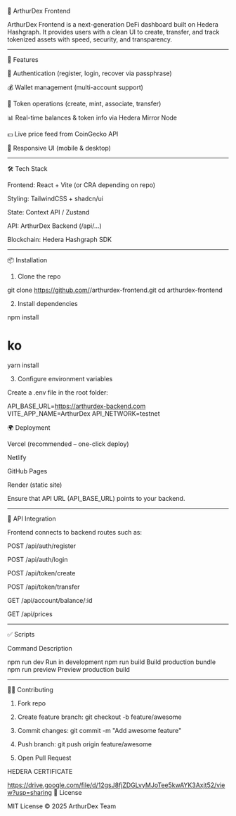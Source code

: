 📖 ArthurDex Frontend

ArthurDex Frontend is a next-generation DeFi dashboard built on Hedera Hashgraph.
It provides users with a clean UI to create, transfer, and track tokenized assets with speed, security, and transparency.


---

🚀 Features

🔐 Authentication (register, login, recover via passphrase)

💰 Wallet management (multi-account support)

🔄 Token operations (create, mint, associate, transfer)

📊 Real-time balances & token info via Hedera Mirror Node

💵 Live price feed from CoinGecko API

📱 Responsive UI (mobile & desktop)



---

🛠 Tech Stack

Frontend: React + Vite (or CRA depending on repo)

Styling: TailwindCSS + shadcn/ui

State: Context API / Zustand

API: ArthurDex Backend (/api/...)

Blockchain: Hedera Hashgraph SDK



---

📦 Installation

1. Clone the repo

git clone https://github.com/<your-username>/arthurdex-frontend.git
cd arthurdex-frontend

2. Install dependencies

npm install
# ko
yarn install

3. Configure environment variables

Create a .env file in the root folder:

API_BASE_URL=https://arthurdex-backend.com
VITE_APP_NAME=ArthurDex
API_NETWORK=testnet

🌍 Deployment

Vercel (recommended – one-click deploy)

Netlify

GitHub Pages

Render (static site)


Ensure that API URL (API_BASE_URL) points to your backend.


---

📡 API Integration

Frontend connects to backend routes such as:

POST /api/auth/register

POST /api/auth/login

POST /api/token/create

POST /api/token/transfer

GET  /api/account/balance/:id

GET  /api/prices



---

✅ Scripts

Command	Description

npm run dev	Run in development
npm run build	Build production bundle
npm run preview	Preview production build



---

👨‍💻 Contributing

1. Fork repo


2. Create feature branch: git checkout -b feature/awesome


3. Commit changes: git commit -m "Add awesome feature"


4. Push branch: git push origin feature/awesome


5. Open Pull Request
   


HEDERA CERTIFICATE 


https://drive.google.com/file/d/12gsJ8fjZDGLvyMJoTee5kwAYK3Axjt52/view?usp=sharing
📜 License

MIT License © 2025 ArthurDex Team
